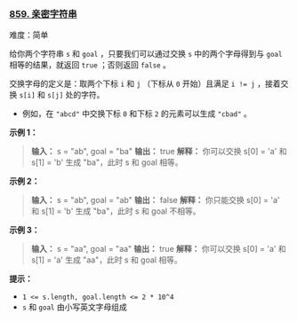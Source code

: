 ﻿### [859\. 亲密字符串](https://leetcode.cn/problems/buddy-strings/)

难度：简单

给你两个字符串 `s` 和 `goal` ，只要我们可以通过交换 `s` 中的两个字母得到与 `goal` 相等的结果，就返回 `true` ；否则返回 `false` 。

交换字母的定义是：取两个下标 `i` 和 `j` （下标从 `0` 开始）且满足 `i != j` ，接着交换 `s[i]` 和 `s[j]` 处的字符。

- 例如，在 `"abcd"` 中交换下标 `0` 和下标 `2` 的元素可以生成 `"cbad"` 。

**示例 1：**

> **输入：** s = "ab", goal = "ba"
> **输出：** true
> **解释：** 你可以交换 s[0] = 'a' 和 s[1] = 'b' 生成 "ba"，此时 s 和 goal 相等。

**示例 2：**

> **输入：** s = "ab", goal = "ab"
> **输出：** false
> **解释：** 你只能交换 s[0] = 'a' 和 s[1] = 'b' 生成 "ba"，此时 s 和 goal 不相等。

**示例 3：**

> **输入：** s = "aa", goal = "aa"
> **输出：** true
> **解释：** 你可以交换 s[0] = 'a' 和 s[1] = 'a' 生成 "aa"，此时 s 和 goal 相等。

**提示：**

- `1 <= s.length, goal.length <= 2 * 10^4`
- `s` 和 `goal` 由小写英文字母组成
